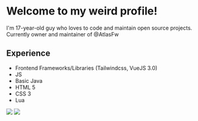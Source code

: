 # Welcome to my weird profile!
I'm 17-year-old guy who loves to code and maintain open source projects. Currently owner and maintainer of @AtlasFw

## Experience
- Frontend Frameworks/Libraries (Tailwindcss, VueJS 3.0)
- JS
- Basic Java
- HTML 5
- CSS 3
- Lua

<img src="https://github-readme-stats.vercel.app/api?username=BombayV&count_private=true&include_all_commits=true&show_icons=true&theme=omni&custom_title=Bombay's Bad Stats"/>
<img src="https://komarev.com/ghpvc/?username=BombayV&style=flat-square"/>
